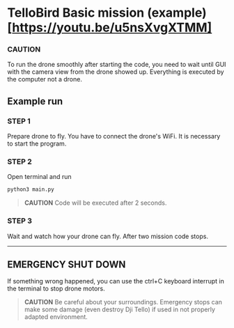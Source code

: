 # TelloBird Basic mission (example) [https://youtu.be/u5nsXvgXTMM]
### CAUTION
To run the drone smoothly after starting the code, you need to wait until GUI with the camera view from the drone showed up. Everything is executed by the computer not a drone. 
## Example run
### STEP 1
Prepare drone to fly. You have to connect the drone's WiFi. It is necessary to start the program.
### STEP 2 
Open terminal and run
```bash
python3 main.py
```
> __CAUTION__
> Code will be executed after 2 seconds.

### STEP 3 
Wait and watch how your drone can fly. After two mission code stops.
***

## EMERGENCY SHUT DOWN
If something wrong happened, you can use the ctrl+C keyboard interrupt in the terminal to stop drone motors. 
> __CAUTION__
> Be careful about your surroundings. Emergency stops can make some damage (even destroy Dji Tello) if used in not properly adapted environment.
